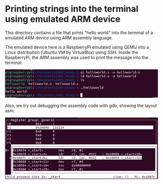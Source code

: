 # Printing strings into the terminal using emulated ARM device

This directory contains a file that prints "hello world" into the terminal of a emulated ARM device using ARM assembly language. 

The emulated device here is a RaspberryPi emulated using QEMU into a Linux distribution (Ubuntu VM by VirtualBox) using SSH. Inside the RaspberryPi, the ARM assembly was used to print the message into the terminal: 

![hello world into emulated RaspberryPi](rasp_py.png)

Also, we try out debugging the assembly code with gdb, showing the layout asm: 

![debugging arm assembly](gdb_arm.png)